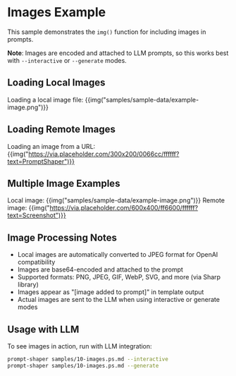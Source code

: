 # Images Example

This sample demonstrates the `img()` function for including images in prompts.

**Note**: Images are encoded and attached to LLM prompts, so this works best with `--interactive` or `--generate` modes.

## Loading Local Images

Loading a local image file:
{{img("samples/sample-data/example-image.png")}}

## Loading Remote Images

Loading an image from a URL:
{{img("https://via.placeholder.com/300x200/0066cc/ffffff?text=PromptShaper")}}

## Multiple Image Examples

Local image: {{img("samples/sample-data/example-image.png")}}
Remote image: {{img("https://via.placeholder.com/600x400/ff6600/ffffff?text=Screenshot")}}

## Image Processing Notes

- Local images are automatically converted to JPEG format for OpenAI compatibility
- Images are base64-encoded and attached to the prompt
- Supported formats: PNG, JPEG, GIF, WebP, SVG, and more (via Sharp library)
- Images appear as "[image added to prompt]" in template output
- Actual images are sent to the LLM when using interactive or generate modes

## Usage with LLM

To see images in action, run with LLM integration:
```bash
prompt-shaper samples/10-images.ps.md --interactive
prompt-shaper samples/10-images.ps.md --generate
```